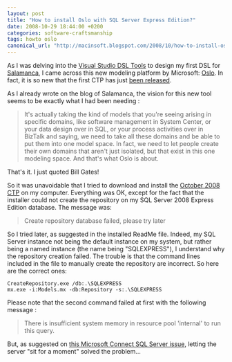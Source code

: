 ```yaml
---
layout: post
title: "How to install Oslo with SQL Server Express Edition?"
date: 2008-10-29 18:44:00 +0200
categories: software-craftsmanship
tags: howto oslo
canonical_url: "http://macinsoft.blogspot.com/2008/10/how-to-install-oslo-with-sql-server.html"
---
```


As I was delving into the [Visual Studio DSL Tools](http://msdn.microsoft.com/en-us/library/bb126235.aspx) to design my first DSL for [Salamanca](http://www.codeplex.com/salamanca), I came across this new modeling platform by Microsoft: [Oslo](http://msdn.microsoft.com/en-us/oslo/default.aspx). In fact, it is so new that the first CTP has just [been released](http://code.msdn.microsoft.com/oslo/Release/ProjectReleases.aspx).

As I already wrote on the blog of Salamanca, the vision for this new tool seems to be exactly what I had been needing :

> It's actually taking the kind of models that you're seeing arising in specific domains, like software management in System Center, or your data design over in SQL, or your process activities over in BizTalk and saying, we need to take all these domains and be able to put them into one model space. In fact, we need to let people create their own domains that aren't just isolated, but that exist in this one modeling space. And that's what Oslo is about.

That's it. I just quoted Bill Gates!

So it was unavoidable that I tried to download and install the [October 2008 CTP](http://code.msdn.microsoft.com/oslo/Release/ProjectReleases.aspx?ReleaseId=1707) on my computer. Everything was OK, except for the fact that the installer could not create the repository on my SQL Server 2008 Express Edition database. The message was:
> Create repository database failed, please try later

So I tried later, as suggested in the installed ReadMe file. Indeed, my SQL Server instance not being the default instance on my system, but rather being a named instance (the name being "SQLEXPRESS"), I understand why the repository creation failed. The trouble is that the command lines included in the file to manually create the repository are incorrect. So here are the correct ones:
```
CreateRepository.exe /db:.\SQLEXPRESS
mx.exe -i:Models.mx -db:Repository -s:.\SQLEXPRESS
```


Please note that the second command failed at first with the following message :
> There is insufficient system memory in resource pool 'internal' to run this query.

But, as suggested on [this Microsoft Connect SQL Server issue](https://connect.microsoft.com/SQLServer/feedback/ViewFeedback.aspx?FeedbackID=342696), letting the server "sit for a moment" solved the problem...